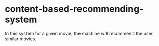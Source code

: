 # content-based-recommending-system
In this system for a given movie, the machine will recommend the user, similar movies. 
